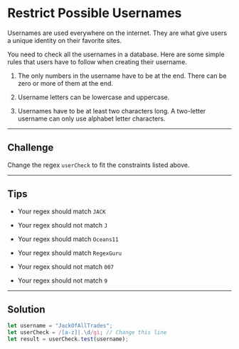 # Restrict Possible Usernames

Usernames are used everywhere on the internet. They are what give users a unique identity on their favorite sites.

You need to check all the usernames in a database. Here are some simple rules that users have to follow when creating their username.

1) The only numbers in the username have to be at the end. There can be zero or more of them at the end.

2) Username letters can be lowercase and uppercase.

3) Usernames have to be at least two characters long. A two-letter username can only use alphabet letter characters.

---

## Challenge

Change the regex `userCheck` to fit the constraints listed above.

---

## Tips

- Your regex should match `JACK`

- Your regex should not match `J`

- Your regex should match `Oceans11`

- Your regex should match `RegexGuru`

- Your regex should not match `007`

- Your regex should not match `9`

---

## Solution

```js
let username = "JackOfAllTrades";
let userCheck = /[a-z]|.\d/gi; // Change this line
let result = userCheck.test(username);
```